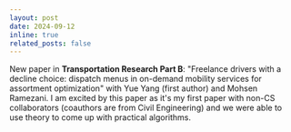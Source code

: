 ```yaml
---
layout: post
date: 2024-09-12
inline: true
related_posts: false
---
```


New paper in **Transportation Research Part B**: "Freelance drivers with a decline choice: dispatch menus in on-demand mobility services for assortment optimization" with Yue Yang (first author) and Mohsen Ramezani. I am excited by this paper as it's my first paper with non-CS collaborators (coauthors are from Civil Engineering) and we were able to use theory to come up with practical algorithms.
